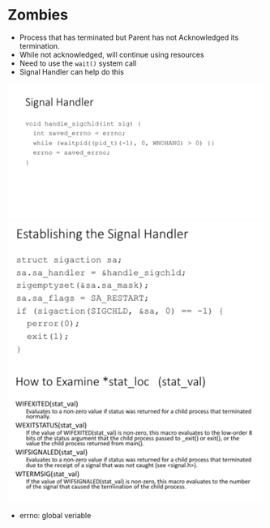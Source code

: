 # Zombies

- Process that has terminated but Parent has not Acknowledged its termination.
- While not acknowledged, will continue using resources
- Need to use the `wait()` system call
- Signal Handler can help do this

![Signal Handler](img/Screenshot%202024-11-20%20at%207.12.54%20PM.png)
![Establish Signal Handler](img/Screenshot%202024-11-20%20at%207.13.56%20PM.png)
![How to Examine](img/Screenshot%202024-11-20%20at%207.15.12%20PM.png)
- errno: global veriable